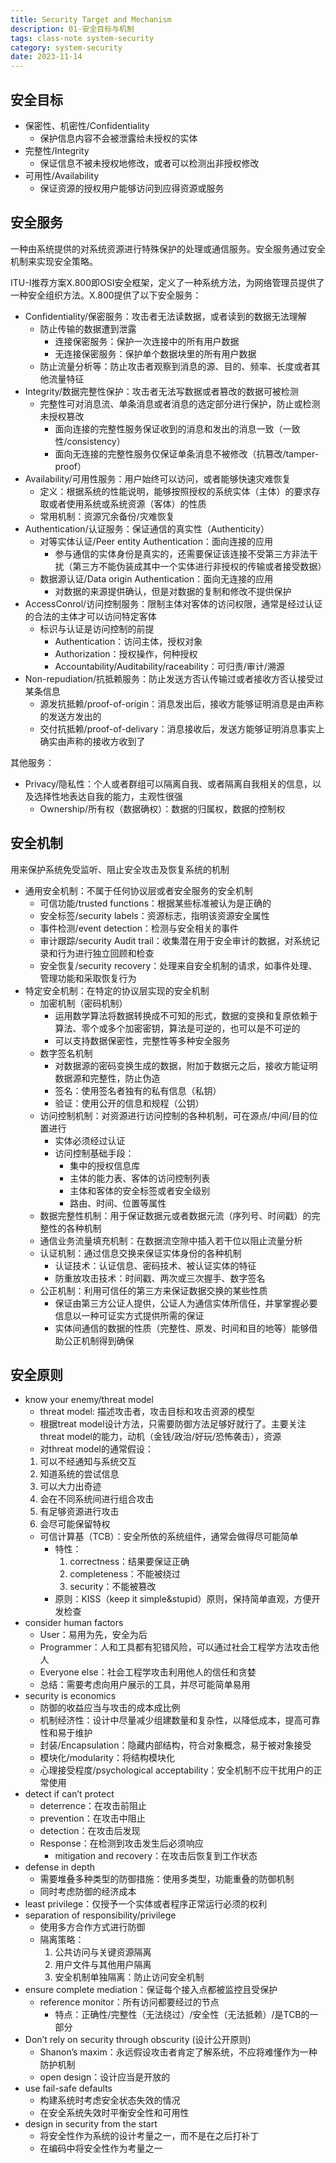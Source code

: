 ```yaml
---
title: Security Target and Mechanism
description: 01-安全目标与机制
tags: class-note system-security
category: system-security
date: 2023-11-14
---
```


## 安全目标

+ 保密性、机密性/Confidentiality
  + 保护信息内容不会被泄露给未授权的实体
+ 完整性/Integrity
  + 保证信息不被未授权地修改，或者可以检测出非授权修改
+ 可用性/Availability
  + 保证资源的授权用户能够访问到应得资源或服务

## 安全服务

一种由系统提供的对系统资源进行特殊保护的处理或通信服务。安全服务通过安全机制来实现安全策略。

ITU-I推荐方案X.800即OSI安全框架，定义了一种系统方法，为网络管理员提供了一种安全组织方法。X.800提供了以下安全服务：

+ Confidentiality/保密服务：攻击者无法读数据，或者读到的数据无法理解
  + 防止传输的数据遭到泄露
    + 连接保密服务：保护一次连接中的所有用户数据
    + 无连接保密服务：保护单个数据块里的所有用户数据
  + 防止流量分析等：防止攻击者观察到消息的源、目的、频率、长度或者其他流量特征
+ Integrity/数据完整性保护：攻击者无法写数据或者篡改的数据可被检测
  + 完整性可对消息流、单条消息或者消息的选定部分进行保护，防止或检测未授权篡改
    + 面向连接的完整性服务保证收到的消息和发出的消息一致（一致性/consistency）
    + 面向无连接的完整性服务仅保证单条消息不被修改（抗篡改/tamper-proof）
+ Availability/可用性服务：用户始终可以访问，或者能够快速灾难恢复
  + 定义：根据系统的性能说明，能够按照授权的系统实体（主体）的要求存取或者使用系统或系统资源（客体）的性质
  + 常用机制：资源冗余备份/灾难恢复
+ Authentication/认证服务：保证通信的真实性（Authenticity）
  + 对等实体认证/Peer entity Authentication：面向连接的应用
    + 参与通信的实体身份是真实的，还需要保证该连接不受第三方非法干扰（第三方不能伪装成其中一个实体进行非授权的传输或者接受数据）
  + 数据源认证/Data origin Authentication：面向无连接的应用
    + 对数据的来源提供确认，但是对数据的复制和修改不提供保护
+ AccessConrol/访问控制服务：限制主体对客体的访问权限，通常是经过认证的合法的主体才可以访问特定客体
  + 标识与认证是访问控制的前提
    + Authentication：访问主体，授权对象
    + Authorization：授权操作，何种授权
    + Accountability/Auditability/raceability：可归责/审计/溯源
+ Non-repudiation/抗抵赖服务：防止发送方否认传输过或者接收方否认接受过某条信息
  + 源发抗抵赖/proof-of-origin：消息发出后，接收方能够证明消息是由声称的发送方发出的
  + 交付抗抵赖/proof-of-delivary：消息接收后，发送方能够证明消息事实上确实由声称的接收方收到了

其他服务：

+ Privacy/隐私性：个人或者群组可以隔离自我、或者隔离自我相关的信息，以及选择性地表达自我的能力，主观性很强
  + Ownership/所有权（数据确权）：数据的归属权，数据的控制权

## 安全机制

用来保护系统免受监听、阻止安全攻击及恢复系统的机制

+ 通用安全机制：不属于任何协议层或者安全服务的安全机制
  + 可信功能/trusted functions：根据某些标准被认为是正确的
  + 安全标签/security labels：资源标志，指明该资源安全属性
  + 事件检测/event detection：检测与安全相关的事件
  + 审计跟踪/security Audit trail：收集潜在用于安全审计的数据，对系统记录和行为进行独立回顾和检查
  + 安全恢复/security recovery：处理来自安全机制的请求，如事件处理、管理功能和采取恢复行为
+ 特定安全机制：在特定的协议层实现的安全机制
  + 加密机制（密码机制）
    + 运用数学算法将数据转换成不可知的形式，数据的变换和复原依赖于算法、零个或多个加密密钥，算法是可逆的，也可以是不可逆的
    + 可以支持数据保密性，完整性等多种安全服务
  + 数字签名机制
    + 对数据源的密码变换生成的数据，附加于数据元之后，接收方能证明数据源和完整性，防止伪造
    + 签名：使用签名者独有的私有信息（私钥）
    + 验证：使用公开的信息和规程（公钥）
  + 访问控制机制：对资源进行访问控制的各种机制，可在源点/中间/目的位置进行
    + 实体必须经过认证
    + 访问控制基础手段：
      + 集中的授权信息库
      + 主体的能力表、客体的访问控制列表
      + 主体和客体的安全标签或者安全级别
      + 路由、时间、位置等属性
  + 数据完整性机制：用于保证数据元或者数据元流（序列号、时间戳）的完整性的各种机制
  + 通信业务流量填充机制：在数据流空隙中插入若干位以阻止流量分析
  + 认证机制：通过信息交换来保证实体身份的各种机制
    + 认证技术：认证信息、密码技术、被认证实体的特征
    + 防重放攻击技术：时间戳、两次或三次握手、数字签名
  + 公正机制：利用可信任的第三方来保证数据交换的某些性质
    + 保证由第三方公证人提供，公证人为通信实体所信任，并掌掌握必要信息以一种可证实方式提供所需的保证
    + 实体间通信的数据的性质（完整性、原发、时间和目的地等）能够借助公正机制得到确保

## 安全原则

+ know your enemy/threat model
  + threat model: 描述攻击者，攻击目标和攻击资源的模型
  + 根据treat model设计方法，只需要防御方法足够好就行了。主要关注threat model的能力，动机（金钱/政治/好玩/恐怖袭击），资源
  + 对threat model的通常假设：
  1. 可以不经通知与系统交互
  2. 知道系统的尝试信息
  3. 可以大力出奇迹
  4. 会在不同系统间进行组合攻击
  5. 有足够资源进行攻击
  6. 会尽可能保留特权
  + 可信计算基（TCB）：安全所依的系统组件，通常会做得尽可能简单
    + 特性：
      1. correctness：结果要保证正确
      2. completeness：不能被绕过
      3. security：不能被篡改
    + 原则：KISS（keep it simple&stupid）原则，保持简单直观，方便开发检查
+ consider human factors
  + User：易用为先，安全为后
  + Programmer：人和工具都有犯错风险，可以通过社会工程学方法攻击他人
  + Everyone else：社会工程学攻击利用他人的信任和贪婪
  + 总结：需要考虑向用户展示的工具，并尽可能简单易用
+ security is economics
  + 防御的收益应当与攻击的成本成比例
  + 机制经济性：设计中尽量减少组建数量和复杂性，以降低成本，提高可靠性和易于维护
  + 封装/Encapsulation：隐藏内部结构，符合对象概念，易于被对象接受
  + 模块化/modularity：将结构模块化
  + 心理接受程度/psychological acceptability：安全机制不应干扰用户的正常使用
+ detect if can’t protect
  + deterrence：在攻击前阻止
  + prevention：在攻击中阻止
  + detection：在攻击后发现
  + Response：在检测到攻击发生后必须响应
    + mitigation and recovery：在攻击后恢复到工作状态
+ defense in depth
  + 需要堆叠多种类型的防御措施：使用多类型，功能重叠的防御机制
  + 同时考虑防御的经济成本
+ least privilege：仅授予一个实体或者程序正常运行必须的权利
+ separation of responsibility/privilege
  + 使用多方合作方式进行防御
  + 隔离策略：
    1. 公共访问与关键资源隔离
    2. 用户文件与其他用户隔离
    3. 安全机制单独隔离：防止访问安全机制
+ ensure complete mediation：保证每个接入点都被监控且受保护
  + reference monitor：所有访问都要经过的节点
    + 特点：正确性/完整性（无法绕过）/安全性（无法抵赖）/是TCB的一部分
+ Don’t rely on security through obscurity (设计公开原则)
  + Shanon’s maxim：永远假设攻击者肯定了解系统，不应将难懂作为一种防护机制
  + open design：设计应当是开放的
+ use fail-safe defaults
  + 构建系统时考虑安全状态失效的情况
  + 在安全系统失效时平衡安全性和可用性
+ design in security from the start
  + 将安全性作为系统的设计考量之一，而不是在之后打补丁
  + 在编码中将安全性作为考量之一